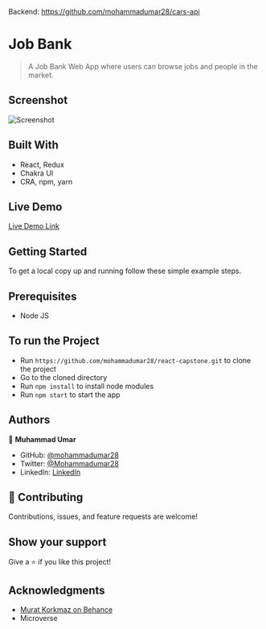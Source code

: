 Backend: https://github.com/mohammadumar28/cars-api

# Job Bank

> A Job Bank Web App where users can browse jobs and people in the market.

## Screenshot

![Screenshot](/public/screenshot.png)

## Built With

- React, Redux
- Chakra UI
- CRA, npm, yarn

## Live Demo

[Live Demo Link](https://car-booking-app.netlify.app/)

## Getting Started

To get a local copy up and running follow these simple example steps.

## Prerequisites

- Node JS

## To run the Project

- Run `https://github.com/mohammadumar28/react-capstone.git` to clone the project
- Go to the cloned directory
- Run `npm install` to install node modules
- Run `npm start` to start the app

## Authors

👤 **Muhammad Umar**

- GitHub: [@mohammadumar28](https://github.com/mohammadumar28)
- Twitter: [@Mohammadumar28](https://twitter.com/Mohammadumar28)
- LinkedIn: [LinkedIn](https://www.linkedin.com/in/mdumar28/)

## 🤝 Contributing

Contributions, issues, and feature requests are welcome!

## Show your support

Give a ⭐️ if you like this project!

## Acknowledgments

- [Murat Korkmaz on Behance](https://www.behance.net/muratk)
- Microverse

